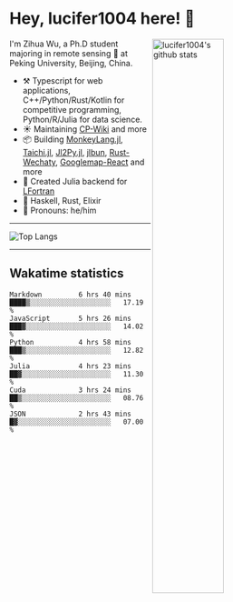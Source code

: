 # Hey, lucifer1004 here! :wave:

<img width="50%" align="right" alt="lucifer1004's github stats" src="https://github-readme-stats.vercel.app/api?username=lucifer1004&show_icons=true">

I'm Zihua Wu, a Ph.D student majoring in remote sensing :satellite: at Peking University, Beijing, China.

- :hammer_and_pick: Typescript for web applications, C++/Python/Rust/Kotlin for competitive programming, Python/R/Julia for data science.
- :sunny: Maintaining [CP-Wiki](https://cp-wiki.vercel.app) and more 
- :package: Building [MonkeyLang.jl](https://github.com/lucifer1004/MonkeyLang.jl), [Taichi.jl](https://github.com/lucifer1004/Taichi.jl), [Jl2Py.jl](https://github.com/lucifer1004/Jl2Py.jl), [jlbun](https://github.com/lucifer1004/jlbun), [Rust-Wechaty](https://github.com/wechaty/rust-wechaty), [Googlemap-React](https://github.com/googlemap-react/googlemap-react) and more
- :sparkler: Created Julia backend for [LFortran](https://github.com/lfortran/lfortran)
- :seedling: Haskell, Rust, Elixir
- :man: Pronouns: he/him

---

![Top Langs](https://github-readme-stats.vercel.app/api/top-langs/?username=lucifer1004&layout=compact)

---

## Wakatime statistics

<!--START_SECTION:waka-->

```text
Markdown         6 hrs 40 mins   ████▒░░░░░░░░░░░░░░░░░░░░   17.19 %
JavaScript       5 hrs 26 mins   ███▓░░░░░░░░░░░░░░░░░░░░░   14.02 %
Python           4 hrs 58 mins   ███▒░░░░░░░░░░░░░░░░░░░░░   12.82 %
Julia            4 hrs 23 mins   ██▓░░░░░░░░░░░░░░░░░░░░░░   11.30 %
Cuda             3 hrs 24 mins   ██▒░░░░░░░░░░░░░░░░░░░░░░   08.76 %
JSON             2 hrs 43 mins   █▓░░░░░░░░░░░░░░░░░░░░░░░   07.00 %
```

<!--END_SECTION:waka-->
